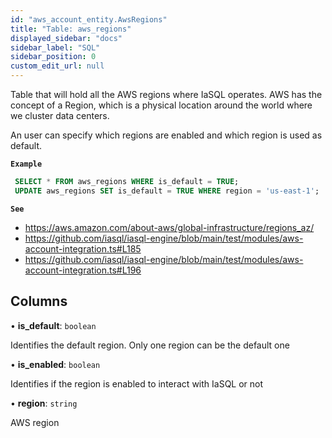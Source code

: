 ```yaml
---
id: "aws_account_entity.AwsRegions"
title: "Table: aws_regions"
displayed_sidebar: "docs"
sidebar_label: "SQL"
sidebar_position: 0
custom_edit_url: null
---
```


Table that will hold all the AWS regions where IaSQL operates.
AWS has the concept of a Region, which is a physical location around the
world where we cluster data centers.

An user can specify which regions are enabled and which region is used as default.

**`Example`**

```sql
 SELECT * FROM aws_regions WHERE is_default = TRUE;
 UPDATE aws_regions SET is_default = TRUE WHERE region = 'us-east-1';
```

**`See`**

 - https://aws.amazon.com/about-aws/global-infrastructure/regions_az/
 - https://github.com/iasql/iasql-engine/blob/main/test/modules/aws-account-integration.ts#L185
 - https://github.com/iasql/iasql-engine/blob/main/test/modules/aws-account-integration.ts#L196

## Columns

• **is\_default**: `boolean`

Identifies the default region. Only one region can be the default one

• **is\_enabled**: `boolean`

Identifies if the region is enabled to interact with IaSQL or not

• **region**: `string`

AWS region
